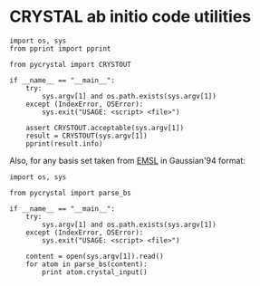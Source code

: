 CRYSTAL ab initio code utilities
==========

```
import os, sys
from pprint import pprint

from pycrystal import CRYSTOUT

if __name__ == "__main__":
    try:
        sys.argv[1] and os.path.exists(sys.argv[1])
    except (IndexError, OSError):
        sys.exit("USAGE: <script> <file>")

    assert CRYSTOUT.acceptable(sys.argv[1])
    result = CRYSTOUT(sys.argv[1])
    pprint(result.info)
```

Also, for any basis set taken from [EMSL](https://bse.pnl.gov) in Gaussian'94 format:

```
import os, sys

from pycrystal import parse_bs

if __name__ == "__main__":
    try:
        sys.argv[1] and os.path.exists(sys.argv[1])
    except (IndexError, OSError):
        sys.exit("USAGE: <script> <file>")

    content = open(sys.argv[1]).read()
    for atom in parse_bs(content):
        print atom.crystal_input()
```
